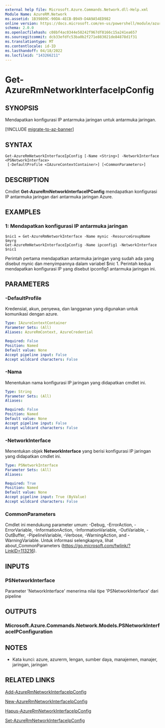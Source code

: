 ```yaml
---
external help file: Microsoft.Azure.Commands.Network.dll-Help.xml
Module Name: AzureRM.Network
ms.assetid: 1B39809C-90DA-4ECB-B949-D4A9A54ED982
online version: https://docs.microsoft.com/en-us/powershell/module/azurerm.network/get-azurermnetworkinterfaceipconfig
schema: 2.0.0
ms.openlocfilehash: c08bf4ac0344e58242f967df8166c15a241ea657
ms.sourcegitcommit: dcb33efdfc53ba0b2f271e883021de84878d1f31
ms.translationtype: MT
ms.contentlocale: id-ID
ms.lasthandoff: 04/18/2022
ms.locfileid: "143266211"
---
```

# Get-AzureRmNetworkInterfaceIpConfig

## SYNOPSIS
Mendapatkan konfigurasi IP antarmuka jaringan untuk antarmuka jaringan.

[!INCLUDE [migrate-to-az-banner](../../includes/migrate-to-az-banner.md)]

## SYNTAX

```
Get-AzureRmNetworkInterfaceIpConfig [-Name <String>] -NetworkInterface <PSNetworkInterface>
 [-DefaultProfile <IAzureContextContainer>] [<CommonParameters>]
```

## DESCRIPTION
Cmdlet **Get-AzureRmNetworkInterfaceIPConfig** mendapatkan konfigurasi IP antarmuka jaringan dari antarmuka jaringan Azure.

## EXAMPLES

### 1: Mendapatkan konfigurasi IP antarmuka jaringan
```
$nic1 = Get-AzureRmNetworkInterface -Name mynic -ResourceGroupName $myrg
Get-AzureRmNetworkInterfaceIpConfig -Name ipconfig1 -NetworkInterface $nic1
```

Perintah pertama mendapatkan antarmuka jaringan yang sudah ada yang disebut mynic dan menyimpannya dalam variabel $nic 1. Perintah kedua mendapatkan konfigurasi IP yang disebut ipconfig1 antarmuka jaringan ini.
    

## PARAMETERS

### -DefaultProfile
Kredensial, akun, penyewa, dan langganan yang digunakan untuk komunikasi dengan azure.

```yaml
Type: IAzureContextContainer
Parameter Sets: (All)
Aliases: AzureRmContext, AzureCredential

Required: False
Position: Named
Default value: None
Accept pipeline input: False
Accept wildcard characters: False
```

### -Nama
Menentukan nama konfigurasi IP jaringan yang didapatkan cmdlet ini.

```yaml
Type: String
Parameter Sets: (All)
Aliases: 

Required: False
Position: Named
Default value: None
Accept pipeline input: False
Accept wildcard characters: False
```

### -NetworkInterface
Menentukan objek **NetworkInterface** yang berisi konfigurasi IP jaringan yang didapatkan cmdlet ini.

```yaml
Type: PSNetworkInterface
Parameter Sets: (All)
Aliases: 

Required: True
Position: Named
Default value: None
Accept pipeline input: True (ByValue)
Accept wildcard characters: False
```

### CommonParameters
Cmdlet ini mendukung parameter umum: -Debug, -ErrorAction, -ErrorVariable, -InformationAction, -InformationVariable, -OutVariable, -OutBuffer, -PipelineVariable, -Verbose, -WarningAction, and -WarningVariable. Untuk informasi selengkapnya, lihat about_CommonParameters (https://go.microsoft.com/fwlink/?LinkID=113216).

## INPUTS

### PSNetworkInterface
Parameter 'NetworkInterface' menerima nilai tipe 'PSNetworkInterface' dari pipeline

## OUTPUTS

### Microsoft.Azure.Commands.Network.Models.PSNetworkInterfaceIPConfiguration

## NOTES
* Kata kunci: azure, azurerm, lengan, sumber daya, manajemen, manajer, jaringan, jaringan

## RELATED LINKS

[Add-AzureRmNetworkInterfaceIpConfig](./Add-AzureRmNetworkInterfaceIpConfig.md)

[New-AzureRmNetworkInterfaceIpConfig](./New-AzureRmNetworkInterfaceIpConfig.md)

[Hapus-AzureRmNetworkInterfaceIpConfig](./Remove-AzureRmNetworkInterfaceIpConfig.md)

[Set-AzureRmNetworkInterfaceIpConfig](./Set-AzureRmNetworkInterfaceIpConfig.md)


